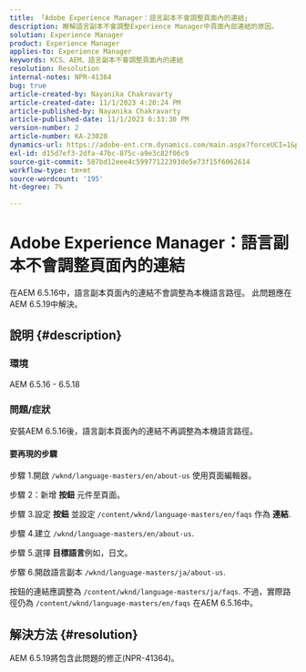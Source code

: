 ```yaml
---
title: 「Adobe Experience Manager：語言副本不會調整頁面內的連結」
description: 瞭解語言副本不會調整Experience Manager中頁面內部連結的原因。
solution: Experience Manager
product: Experience Manager
applies-to: Experience Manager
keywords: KCS、AEM、語言副本不會調整頁面內的連結
resolution: Resolution
internal-notes: NPR-41364
bug: true
article-created-by: Nayanika Chakravarty
article-created-date: 11/1/2023 4:20:24 PM
article-published-by: Nayanika Chakravarty
article-published-date: 11/1/2023 6:33:30 PM
version-number: 2
article-number: KA-23020
dynamics-url: https://adobe-ent.crm.dynamics.com/main.aspx?forceUCI=1&pagetype=entityrecord&etn=knowledgearticle&id=4438a28e-d278-ee11-8179-6045bd0065f9
exl-id: d15d7ef3-2dfa-47bc-875c-a9e3c82f06c9
source-git-commit: 587bd12eee4c59977122393de5e73f15f6062614
workflow-type: tm+mt
source-wordcount: '195'
ht-degree: 7%

---
```


# Adobe Experience Manager：語言副本不會調整頁面內的連結


在AEM 6.5.16中，語言副本頁面內的連結不會調整為本機語言路徑。 此問題應在AEM 6.5.19中解決。

## 說明 {#description}


### <b>環境</b>

AEM 6.5.16 - 6.5.18

### 問題/症狀

安裝AEM 6.5.16後，語言副本頁面內的連結不再調整為本機語言路徑。

#### 要再現的步驟

步驟 1.開啟 `/wknd/language-masters/en/about-us` 使用頁面編輯器。

步驟 2：新增 <b>按鈕</b> 元件至頁面。

步驟 3.設定 <b>按鈕</b> 並設定 `/content/wknd/language-masters/en/faqs` 作為 <b>連結</b>.

步驟 4.建立 `/wknd/language-masters/en/about-us`.

步驟 5.選擇 <b>目標語言</b>例如，日文。

步驟 6.開啟語言副本 `/wknd/language-masters/ja/about-us`.

按鈕的連結應調整為 `/content/wknd/language-masters/ja/faqs`. 不過，實際路徑仍為 `/content/wknd/language-masters/en/faqs` 在AEM 6.5.16中。


## 解決方法 {#resolution}


AEM 6.5.19將包含此問題的修正(NPR-41364)。
